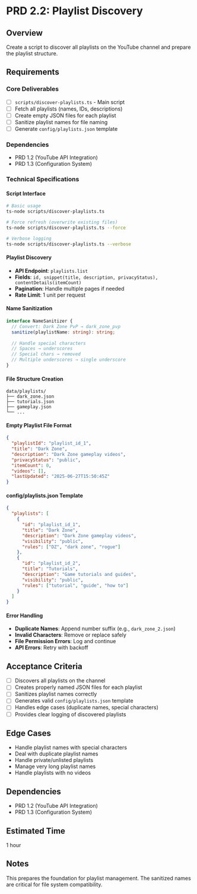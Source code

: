 # PRD 2.2: Playlist Discovery

## Overview
Create a script to discover all playlists on the YouTube channel and prepare the playlist structure.

## Requirements

### Core Deliverables
- [ ] `scripts/discover-playlists.ts` - Main script
- [ ] Fetch all playlists (names, IDs, descriptions)
- [ ] Create empty JSON files for each playlist
- [ ] Sanitize playlist names for file naming
- [ ] Generate `config/playlists.json` template

### Dependencies
- PRD 1.2 (YouTube API Integration)
- PRD 1.3 (Configuration System)

### Technical Specifications

#### Script Interface
```bash
# Basic usage
ts-node scripts/discover-playlists.ts

# Force refresh (overwrite existing files)
ts-node scripts/discover-playlists.ts --force

# Verbose logging
ts-node scripts/discover-playlists.ts --verbose
```

#### Playlist Discovery
- **API Endpoint**: `playlists.list`
- **Fields**: `id, snippet(title, description, privacyStatus), contentDetails(itemCount)`
- **Pagination**: Handle multiple pages if needed
- **Rate Limit**: 1 unit per request

#### Name Sanitization
```typescript
interface NameSanitizer {
  // Convert: Dark Zone PvP → dark_zone_pvp
  sanitize(playlistName: string): string;
  
  // Handle special characters
  // Spaces → underscores
  // Special chars → removed
  // Multiple underscores → single underscore
}
```

#### File Structure Creation
```
data/playlists/
├── dark_zone.json
├── tutorials.json
├── gameplay.json
└── ...
```

#### Empty Playlist File Format
```json
{
  "playlistId": "playlist_id_1",
  "title": "Dark Zone",
  "description": "Dark Zone gameplay videos",
  "privacyStatus": "public",
  "itemCount": 0,
  "videos": [],
  "lastUpdated": "2025-06-27T15:50:45Z"
}
```

#### config/playlists.json Template
```json
{
  "playlists": [
    {
      "id": "playlist_id_1",
      "title": "Dark Zone",
      "description": "Dark Zone gameplay videos",
      "visibility": "public",
      "rules": ["DZ", "dark zone", "rogue"]
    },
    {
      "id": "playlist_id_2",
      "title": "Tutorials",
      "description": "Game tutorials and guides",
      "visibility": "public",
      "rules": ["tutorial", "guide", "how to"]
    }
  ]
}
```

#### Error Handling
- **Duplicate Names**: Append number suffix (e.g., `dark_zone_2.json`)
- **Invalid Characters**: Remove or replace safely
- **File Permission Errors**: Log and continue
- **API Errors**: Retry with backoff

## Acceptance Criteria
- [ ] Discovers all playlists on the channel
- [ ] Creates properly named JSON files for each playlist
- [ ] Sanitizes playlist names correctly
- [ ] Generates valid `config/playlists.json` template
- [ ] Handles edge cases (duplicate names, special characters)
- [ ] Provides clear logging of discovered playlists

## Edge Cases
- Handle playlist names with special characters
- Deal with duplicate playlist names
- Handle private/unlisted playlists
- Manage very long playlist names
- Handle playlists with no videos

## Dependencies
- PRD 1.2 (YouTube API Integration)
- PRD 1.3 (Configuration System)

## Estimated Time
1 hour

## Notes
This prepares the foundation for playlist management. The sanitized names are critical for file system compatibility.
